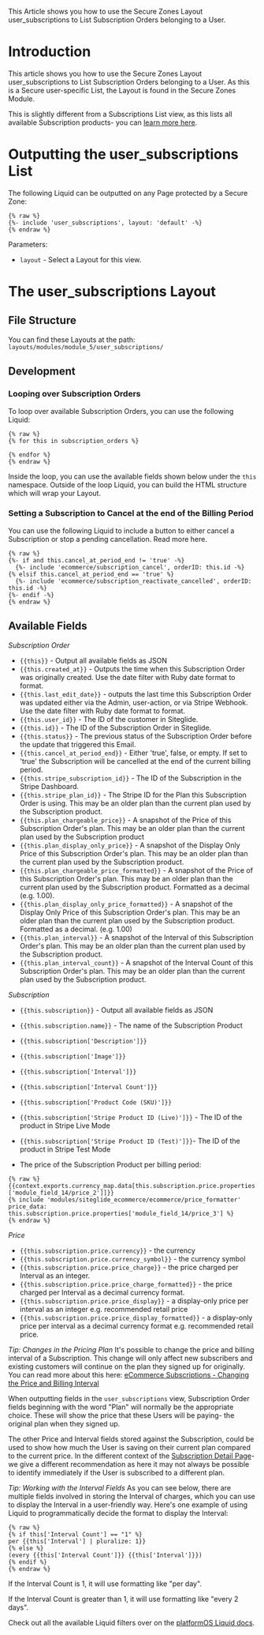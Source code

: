 This Article shows you how to use the Secure Zones Layout user\_subscriptions to List Subscription Orders belonging to a User.

# Introduction

This article shows you how to use the Secure Zones Layout user\_subscriptions to List Subscription Orders belonging to a User. As this is a Secure user-specific List, the Layout is found in the Secure Zones Module.

This is slightly different from a Subscriptions List view, as this lists all available Subscription products- you can [learn more here](/ecommerce/get-started-ecommerce/subscriptions/subscriptions-list.md).

# Outputting the user\_subscriptions List

The following Liquid can be outputted on any Page protected by a Secure Zone:

```liquid
{% raw %}
{%- include 'user_subscriptions', layout: 'default' -%}
{% endraw %}
```

Parameters:

- `layout` - Select a Layout for this view.&#x20;

# The user\_subscriptions Layout

## File Structure

You can find these Layouts at the path: `layouts/modules/module_5/user_subscriptions/`

## Development

### Looping over Subscription Orders

To loop over available Subscription Orders, you can use the following Liquid:

```liquid
{% raw %}
{% for this in subscription_orders %}

{% endfor %} 
{% endraw %}
```

Inside the loop, you can use the available fields shown below under the `this` namespace. Outside of the loop Liquid, you can build the HTML structure which will wrap your Layout.

### Setting a Subscription to Cancel at the end of the Billing Period

You can use the following Liquid to include a button to either cancel a Subscription or stop a pending cancellation. Read more here.

```liquid
{% raw %}
{%- if and this.cancel_at_period_end != 'true' -%}         
  {%- include 'ecommerce/subscription_cancel', orderID: this.id -%}
{% elsif this.cancel_at_period_end == 'true' %}
  {%- include 'ecommerce/subscription_reactivate_cancelled', orderID: this.id -%}
{%- endif -%}
{% endraw %}
```

## Available Fields

*Subscription Order*

- `{{this}}` - Output all available fields as JSON
- `{{this.created_at}}` - Outputs the time when this Subscription Order was originally created. Use the date filter with Ruby date format to format.
- `{{this.last_edit_date}}` - outputs the last time this Subscription Order was updated either via the Admin, user-action, or via Stripe Webhook. Use the date filter with Ruby date format to format.&#x20;
- `{{this.user_id}}` - The ID of the customer in Siteglide.
- `{{this.id}}` - The ID of the Subscription Order in Siteglide.
- `{{this.status}}` - The previous status of the Subscription Order before the update that triggered this Email.
- `{{this.cancel_at_period_end}}` - Either 'true', false, or empty. If set to 'true' the Subscription will be cancelled at the end of the current billing period.&#x20;
- `{{this.stripe_subscription_id}}` - The ID of the Subscription in the Stripe Dashboard.
- `{{this.stripe_plan_id}}` - The Stripe ID for the Plan this Subscription Order is using. This may be an older plan than the current plan used by the Subscription product.
- `{{this.plan_chargeable_price}}` - A snapshot of the Price of this Subscription Order's plan. This may be an older plan than the current plan used by the Subscription product
- `{{this.plan_display_only_price}}` - A snapshot of the Display Only Price of this Subscription Order's plan. This may be an older plan than the current plan used by the Subscription product.
- `{{this.plan_chargeable_price_formatted}}` - A snapshot of the Price of this Subscription Order's plan. This may be an older plan than the current plan used by the Subscription product. Formatted as a decimal (e.g. 1.00).
- `{{this.plan_display_only_price_formatted}}` - A snapshot of the Display Only Price of this Subscription Order's plan. This may be an older plan than the current plan used by the Subscription product. Formatted as a decimal. (e.g. 1.00)
- `{{this.plan_interval}}` -  A snapshot of the Interval of this Subscription Order's plan. This may be an older plan than the current plan used by the Subscription product.
- `{{this.plan_interval_count}}` -  A snapshot of the Interval Count of this Subscription Order's plan. This may be an older plan than the current plan used by the Subscription product.

*Subscription*

- `{{this.subscription}}` - Output all available fields as JSON
- `{{this.subscription.name}}` - The name of the Subscription Product
- `{{this.subscription['Description']}}`
- `{{this.subscription['Image']}}`
- `{{this.subscription['Interval']}}`
- `{{this.subscription['Interval Count']}}`
- `{{this.subscription['Product Code (SKU)']}}`
- `{{this.subscription['Stripe Product ID (Live)']}}` - The ID of the product in Stripe Live Mode
- `{{this.subscription['Stripe Product ID (Test)']}}`- The ID of the product in Stripe Test Mode

- The price of the Subscription Product per billing period:

```liquid
{% raw %}
{{context.exports.currency_map.data[this.subscription.price.properties
['module_field_14/price_2']]}}
{% include 'modules/siteglide_ecommerce/ecommerce/price_formatter' price_data: this.subscription.price.properties['module_field_14/price_3'] %}
{% endraw %}
```

*Price*

- `{{this.subscription.price.currency}}` - the currency
- `{{this.subscription.price.currency_symbol}}` - the currency symbol
- `{{this.subscription.price.price_charge}}` - the price charged per Interval as an integer.&#x20;
- `{{this.subscription.price.price_charge_formatted}}` - the price charged per Interval as a decimal currency format.
- `{{this.subscription.price.price_display}}` - a display-only price per interval as an integer e.g. recommended retail price
- `{{this.subscription.price.price_display_formatted}}` - a display-only price per interval as a decimal currency format e.g. recommended retail price.&#x20;

*Tip: Changes in the Pricing Plan*
It's possible to change the price and billing interval of a Subscription. This change will only affect new subscribers and existing customers will continue on the plan they signed up for originally. You can read more about this here: [eCommerce Subscriptions - Changing the Price and Billing Interval](/eCommerce/get-started-ecommerce/subscriptions/managing-subscriptions/changing-price-and-billing-interval.md)

When outputting fields in the `user_subscriptions` view, Subscription Order fields beginning with the word "Plan" will normally be the appropriate choice. These will show the price that these Users will be paying- the original plan when they signed up.&#x20;

The other Price and Interval fields stored against the Subscription, could be used to show how much the User is saving on their current plan compared to the current price. In the different context of the [Subscription Detail Page](/ecommerce/get-started-ecommerce/subscriptions/subscriptions-detail.md)- we give a different recommendation as here it may not always be possible to identify immediately if the User is subscribed to a different plan.&#x20;

*Tip: Working with the Interval Fields*
As you can see below, there are multiple fields involved in storing the Interval of charges, which you can use to display the Interval in a user-friendly way. Here's one example of using Liquid to programmatically decide the format to display the Interval:

```liquid
{% raw %}
{% if this['Interval Count'] == "1" %}
per {{this['Interval'] | pluralize: 1}}
{% else %}
(every {{this['Interval Count']}} {{this['Interval']}})
{% endif %}
{% endraw %}
```

If the Interval Count is 1, it will use formatting like "per day".

If the Interval Count is greater than 1, it will use formatting like "every 2 days".&#x20;

Check out all the available Liquid filters over on the <a href="https://documentation.platformos.com/api-reference/liquid/introduction" target="_blank">platformOS Liquid docs</a>.